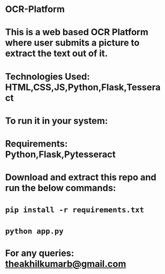 # OCR-Platform

# This is a web based OCR Platform where user submits a picture to extract the text out of it.

# Technologies Used: HTML,CSS,JS,Python,Flask,Tesseract

# To run it in your system:
#  Requirements: Python,Flask,Pytesseract

#  Download and extract this repo and run the below commands:
    
#     ```pip install -r requirements.txt```
#     ```python app.py```


# For any queries: theakhilkumarb@gmail.com
